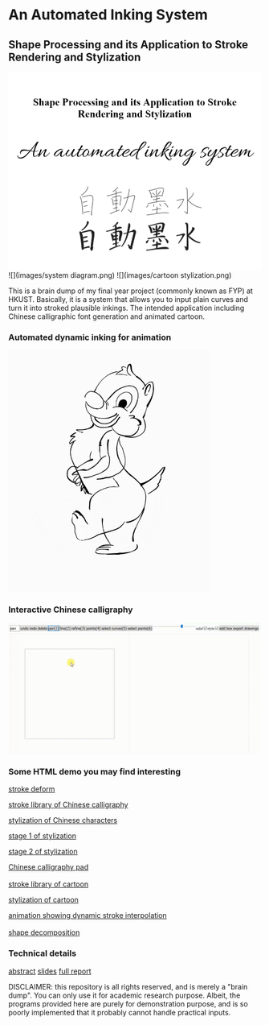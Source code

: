 # An Automated Inking System

## Shape Processing and its Application to Stroke Rendering and Stylization

![](images/cover.png)
![](images/system diagram.png)
![](images/cartoon stylization.png)

This is a brain dump of my final year project (commonly known as FYP) at HKUST. Basically, it is a system that allows you to input plain curves and turn it into stroked plausible inkings. The intended application including Chinese calligraphic font generation and animated cartoon.

### Automated dynamic inking for animation
<img src="images/dale_walking.gif" width="400" />

### Interactive Chinese calligraphy
![](images/heung.gif)

### Some HTML demo you may find interesting

[stroke deform](https://tyt2y3.github.io/auto_ink/stroke_deform.html)

[stroke library of Chinese calligraphy](https://tyt2y3.github.io/auto_ink/library%20of%20chin%20cali%202.html)

[stylization of Chinese characters](https://tyt2y3.github.io/auto_ink/library_matching.html)

[stage 1 of stylization](https://tyt2y3.github.io/auto_ink/library_matching.html?mode=present&stage=1)

[stage 2 of stylization](https://tyt2y3.github.io/auto_ink/library_matching.html?mode=present&stage=2)

[Chinese calligraphy pad](https://tyt2y3.github.io/auto_ink/sketch.html)
<br>
<br>
[stroke library of cartoon](https://tyt2y3.github.io/auto_ink/library%20of%20cartoon.html)

[stylization of cartoon](https://tyt2y3.github.io/auto_ink/library_matching.html?mode=cartoon)

[animation showing dynamic stroke interpolation](https://tyt2y3.github.io/auto_ink/animation.html)
<br>
<br>
[shape decomposition](https://tyt2y3.github.io/auto_ink/shape_processing.html)

### Technical details
[abstract](promotion%20booklet.pdf)
[slides](FYP%20presentation.pdf)
[full report](hftsangab_PSAN2_Final.pdf)

DISCLAIMER: this repository is all rights reserved, and is merely a "brain dump". You can only use it for academic research purpose. Albeit, the programs provided here are purely for demonstration purpose, and is so poorly implemented that it probably cannot handle practical inputs.